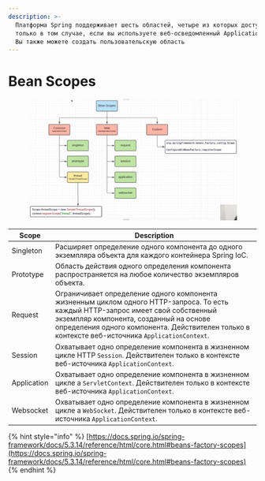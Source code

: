 ```yaml
---
description: >-
  Платформа Spring поддерживает шесть областей, четыре из которых доступны
  только в том случае, если вы используете веб-осведомленный ApplicationContext.
  Вы также можете создать пользовательскую область
---
```


# Bean Scopes

<figure><img src="../../.gitbook/assets/image (32).png" alt=""><figcaption></figcaption></figure>

| Scope       | Description                                                                                                                                                                                                                                                                     |
| ----------- | ------------------------------------------------------------------------------------------------------------------------------------------------------------------------------------------------------------------------------------------------------------------------------- |
| Singleton   | Расширяет определение одного компонента до одного экземпляра объекта для каждого контейнера Spring IoC.                                                                                                                                                                         |
| Prototype   | Область действия одного определения компонента распространяется на любое количество экземпляров объекта.                                                                                                                                                                        |
| Request     | Ограничивает определение одного компонента жизненным циклом одного HTTP-запроса. То есть каждый HTTP-запрос имеет свой собственный экземпляр компонента, созданный на основе определения одного компонента. Действителен только в контексте веб-источника `ApplicationContext`. |
| Session     | Охватывает одно определение компонента в жизненном цикле HTTP `Session`. Действителен только в контексте веб-источника `ApplicationContext`.                                                                                                                                    |
| Application | Охватывает одно определение компонента в жизненном цикле a `ServletContext`. Действителен только в контексте веб-источника `ApplicationContext`.                                                                                                                                |
| Websocket   | Охватывает одно определение компонента в жизненном цикле a `WebSocket`. Действителен только в контексте веб-источника `ApplicationContext`.                                                                                                                                     |

{% hint style="info" %}
[https://docs.spring.io/spring-framework/docs/5.3.14/reference/html/core.html#beans-factory-scopes](https://docs.spring.io/spring-framework/docs/5.3.14/reference/html/core.html#beans-factory-scopes)
{% endhint %}
